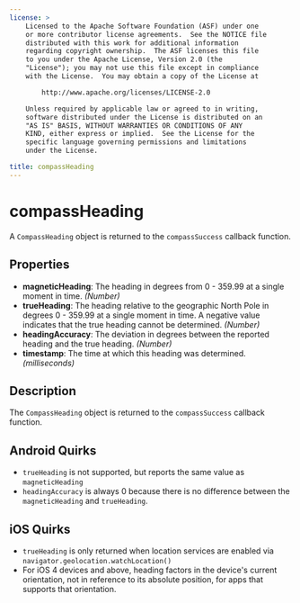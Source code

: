 ```yaml
---
license: >
    Licensed to the Apache Software Foundation (ASF) under one
    or more contributor license agreements.  See the NOTICE file
    distributed with this work for additional information
    regarding copyright ownership.  The ASF licenses this file
    to you under the Apache License, Version 2.0 (the
    "License"); you may not use this file except in compliance
    with the License.  You may obtain a copy of the License at

        http://www.apache.org/licenses/LICENSE-2.0

    Unless required by applicable law or agreed to in writing,
    software distributed under the License is distributed on an
    "AS IS" BASIS, WITHOUT WARRANTIES OR CONDITIONS OF ANY
    KIND, either express or implied.  See the License for the
    specific language governing permissions and limitations
    under the License.

title: compassHeading
---
```


compassHeading
==========

A `CompassHeading` object is returned to the `compassSuccess` callback function.

Properties
----------

- __magneticHeading__: The heading in degrees from 0 - 359.99 at a single moment in time. _(Number)_
- __trueHeading__: The heading relative to the geographic North Pole in degrees 0 - 359.99 at a single moment in time. A negative value indicates that the true heading cannot be determined.  _(Number)_
- __headingAccuracy__: The deviation in degrees between the reported heading and the true heading. _(Number)_
- __timestamp__: The time at which this heading was determined.  _(milliseconds)_

Description
-----------

The `CompassHeading` object is returned to the `compassSuccess` callback function.

Android Quirks
--------------
- `trueHeading` is not supported, but reports the same value as `magneticHeading`
- `headingAccuracy` is always 0 because there is no difference between the `magneticHeading` and `trueHeading`.

iOS Quirks
----------

- `trueHeading` is only returned when location services are enabled via `navigator.geolocation.watchLocation()`
- For iOS 4 devices and above, heading factors in the device's current orientation, not in reference to its absolute position, for apps that supports that orientation.